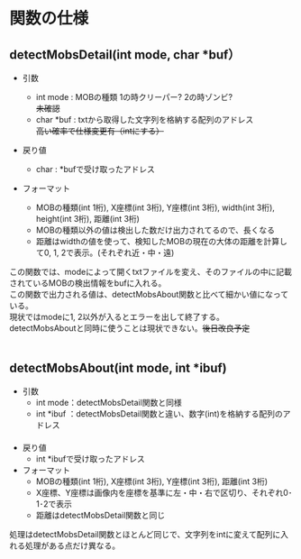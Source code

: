 # 関数の仕様

## detectMobsDetail(int mode, char *buf）

- 引数  
    - int mode : MOBの種類  1の時クリーパー? 2の時ゾンビ?  
~~未確認~~
    - char *buf : txtから取得した文字列を格納する配列のアドレス  
~~高い確率で仕様変更有（intにする）~~  

- 戻り値  
    - char : *bufで受け取ったアドレス

- フォーマット  
    - MOBの種類(int 1桁), X座標(int 3桁), Y座標(int 3桁), width(int 3桁), height(int 3桁), 距離(int 3桁)   
    - MOBの種類以外の値は検出した数だけ出力されてるので、長くなる  
    - 距離はwidthの値を使って、検知したMOBの現在の大体の距離を計算して0, 1, 2で表示。(それぞれ近・中・遠)  

この関数では、modeによって開くtxtファイルを変え、そのファイルの中に記載されているMOBの検出情報をbufに入れる。  
この関数で出力される値は、detectMobsAbout関数と比べて細かい値になっている。  
現状ではmodeに1, 2以外が入るとエラーを出して終了する。  
detectMobsAboutと同時に使うことは現状できない。~~後日改良予定~~  
　
## detectMobsAbout(int mode, int *ibuf)

- 引数
    - int mode：detectMobsDetail関数と同様
    - int *ibuf ：detectMobsDetail関数と違い、数字(int)を格納する配列のアドレス  
　
- 戻り値
    - int *ibufで受け取ったアドレス
　
- フォーマット
    - MOBの種類(int 1桁), X座標(int 3桁), Y座標(int 3桁), 距離(int 3桁)  
    - X座標、Y座標は画像内を座標を基準に左・中・右で区切り、それぞれ0･1･2で表示  
    - 距離はdetectMobsDetail関数と同じ  

処理はdetectMobsDetail関数とほとんど同じで、文字列をintに変えて配列に入れる処理がある点だけ異なる。  
